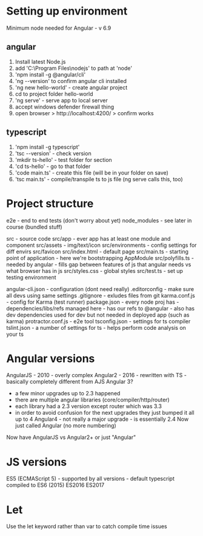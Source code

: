 # Setting up environment
Minimum node needed for Angular - v 6.9 

## angular 
1. Install latest Node.js
2. add 'C:\Program Files\nodejs' to path at 'node'
3. 'npm install -g @angular/cli'
4. 'ng --version'  to confirm angular cli installed
5. 'ng new hello-world'  - create angular project
6. cd to project folder hello-world
7. 'ng serve' - serve app to local server
8. accept windows defender firewall thing
9. open browser > http://localhost:4200/ > confirm works

## typescript
1. 'npm install -g typescript'
2. 'tsc --version' - check version
3. 'mkdir ts-hello' - test folder for section
4. 'cd ts-hello' - go to that folder
5. 'code main.ts' - create this file (will be in your folder on save)
6. 'tsc main.ts' - compile/transpile ts to js file (ng serve calls this, too)

# Project structure
e2e - end to end tests (don't worry about yet)
node_modules - see later in course (bundled stuff)

src - source code
src/app - ever app has at least one module and component
src/assets - img/text/icon
src/environments - config settings for diff envirs
src/favicon
src/index.html - default page
src/main.ts - starting point of application
        - here we're bootstrapping AppModule
src/polyfills.ts - needed by angular - fills gap between features of js that angular needs vs what browser has in js
src/styles.css - global styles
src/test.ts - set up testing environment

angular-cli.json - configuration (dont need really)
.editorconfig - make sure all devs using same settings
.gitignore - exludes files from git
karma.conf.js - config for Karma (test runner)
package.json - every node proj has - dependencies/libs/refs managed here - has our refs to @angular
    - also has dev dependencies used for dev but not needed in deployed app (such as karma)
protractor.conf.js - e2e tool
tsconfig.json - settings for ts compiler
tslint.json - a number of settings for ts - helps perform code analysis on your ts


# Angular versions
AngularJS - 2010 - overly complex
Angular2 - 2016 - rewritten with TS - basically completely different from AJS
Angular 3? 
- a few minor upgrades up to 2.3 happened
- there are multiple angular libraries (core/compiler/http/router)
- each library had a 2.3 version except router which was 3.3
- in order to avoid confusion for the next upgrades they just bumped it all up to 4
Angular4 - not really a major upgrade - is essentially 2.4
Now just called Angular (no more numbering)

Now have AngularJS vs Angular2+ or just "Angular"


# JS versions
ES5 (ECMAScript 5) - supported by all versions - default typescript compiled to 
ES6 (2015)
ES2016
ES2017

# Let
Use the let keyword rather than var to catch compile time issues